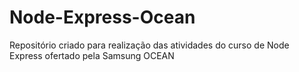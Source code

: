 # Node-Express-Ocean
Repositório criado para realização das atividades do curso de Node Express ofertado pela Samsung OCEAN
